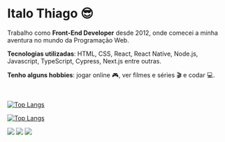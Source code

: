 # Italo Thiago 😎

Trabalho como **Front-End Developer** desde 2012, onde comecei a minha aventura no mundo da Programação Web.

**Tecnologias utilizadas**: HTML, CSS, React, React Native, Node.js, Javascript, TypeScript, Cypress, Next.js entre outras.

**Tenho alguns hobbies**: jogar online 🎮, ver filmes e séries 🎬 e codar 💻.

<br />

[![Top Langs](https://github-readme-stats.vercel.app/api?username=Scorpion0210&show_icons=true&theme=merko)](https://github.com/anuraghazra/github-readme-stats)

[![Top Langs](https://github-readme-stats.vercel.app/api/top-langs/?username=Scorpion0210&layout=demo)](https://github.com/anuraghazra/github-readme-stats)

<a href="https://www.linkedin.com/in/italo-thiago/"><img src="https://img.shields.io/badge/linkedin-0077B5.svg?style=for-the-badge&logo=linkedin&logoColor=white"></a>
<a href="https://twitter.com/ScorpionZikka"><img src="https://img.shields.io/badge/twitter-1DA1F2.svg?style=for-the-badge&logo=twitter&logoColor=white"></a>
<a href="mailto:italo.tnt@gmail.com"><img src="https://img.shields.io/badge/e‑mail-D14836.svg?style=for-the-badge&logo=GMail&logoColor=white"></a>
